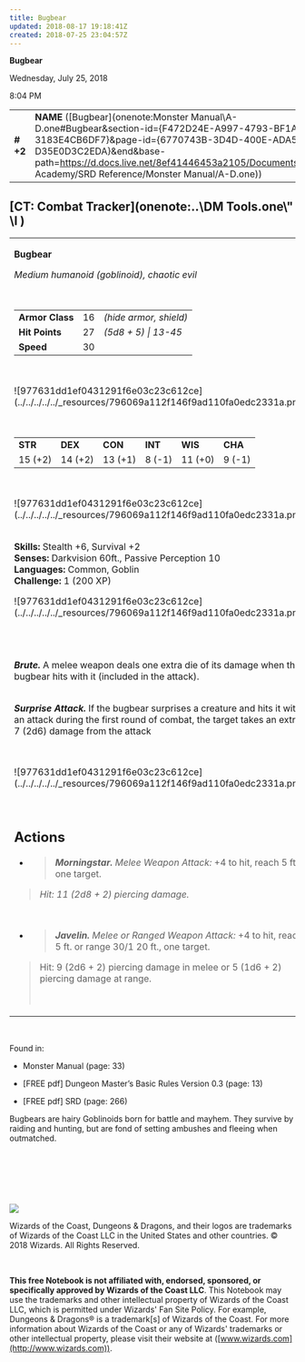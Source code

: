 ```yaml
---
title: Bugbear
updated: 2018-08-17 19:18:41Z
created: 2018-07-25 23:04:57Z
---
```


**Bugbear**

Wednesday, July 25, 2018

8:04 PM

|           |                                                                                                                                                                                                                                                                                        |        |        |        |     |       |        |
|-----------|----------------------------------------------------------------------------------------------------------------------------------------------------------------------------------------------------------------------------------------------------------------------------------------|--------|--------|--------|-----|-------|--------|
| **\# +2** | **NAME** ([Bugbear](onenote:Monster Manual\\A-D.one#Bugbear&section-id={F472D24E-A997-4793-BF1A-3183E4CB6DF7}&page-id={6770743B-3D4D-400E-ADA5-D35E0D3C2EDA}&end&base-path=https://d.docs.live.net/8ef41446453a2105/Documents/Adventure Academy/SRD Reference/Monster Manual/A-D.one)) | **16** | **27** | **27** | \-  | Notes | 200 XP |

## [CT: Combat Tracker](onenote:..\\DM Tools.one\\" \l )

<table><tbody><tr class="odd"><td><p><strong>Bugbear</strong></p><p><em>Medium humanoid (goblinoid), chaotic evil</em></p><p> </p><table><tbody><tr class="odd"><td><strong>Armor Class</strong></td><td>16</td><td><em>(hide armor, shield)</em></td></tr><tr class="even"><td><strong>Hit Points</strong></td><td>27</td><td><em>(5d8 + 5) | 13-45</em></td></tr><tr class="odd"><td><strong>Speed</strong></td><td>30</td><td> </td></tr></tbody></table><p> </p><p>![977631dd1ef0431291f6e03c23c612ce](../../../../../_resources/796069a112f146f9ad110fa0edc2331a.png)</p><p> </p><table><tbody><tr class="odd"><td><strong>STR</strong></td><td><strong>DEX</strong></td><td><strong>CON</strong></td><td><strong>INT</strong></td><td><strong>WIS</strong></td><td><strong>CHA</strong></td></tr><tr class="even"><td>15 (+2)</td><td>14 (+2)</td><td>13 (+1)</td><td>8 (-1)</td><td>11 (+0)</td><td>9 (-1)</td></tr></tbody></table><p> </p><p>![977631dd1ef0431291f6e03c23c612ce](../../../../../_resources/796069a112f146f9ad110fa0edc2331a.png)</p><p><strong><br />
Skills:</strong> Stealth +6, Survival +2<br />
<strong>Senses:</strong> Darkvision 60ft., Passive Perception 10<br />
<strong>Languages:</strong> Common, Goblin<br />
<strong>Challenge:</strong> 1 (200 XP)</p><p>![977631dd1ef0431291f6e03c23c612ce](../../../../../_resources/796069a112f146f9ad110fa0edc2331a.png)</p><p> </p><p><em><strong><br />
Brute.</strong></em> A melee weapon deals one extra die of its damage when the bugbear hits with it (included in the attack).</p><p><em><strong><br />
Surprise Attack.</strong></em> If the bugbear surprises a creature and hits it with an attack during the first round of combat, the target takes an extra 7 (2d6) damage from the attack</p><p> </p><p>![977631dd1ef0431291f6e03c23c612ce](../../../../../_resources/796069a112f146f9ad110fa0edc2331a.png)</p><p> </p><h2 id="actions"><strong>Actions</strong></h2><ul><li><blockquote><p><em><strong>Morningstar.</strong> Melee Weapon Attack:</em> +4 to hit, reach 5 ft. , one target.</p></blockquote></li></ul><blockquote><p><em>Hit: 11 (2d8 + 2) piercing damage.</em></p></blockquote><p> </p><ul><li><blockquote><p><em><strong>Javelin.</strong> Melee or Ranged Weapon Attack:</em> +4 to hit, reach 5 ft. or range 30/1 20 ft., one target.</p></blockquote></li></ul><blockquote><p>Hit: 9 (2d6 + 2) piercing damage in melee or 5 (1d6 + 2) piercing damage at range.</p><p> </p></blockquote></td></tr></tbody></table>

 

Found in:

-   Monster Manual (page: 33)

-   \[FREE pdf\] Dungeon Master’s Basic Rules Version 0.3 (page: 13)

-   \[FREE pdf\] SRD (page: 266)

Bugbears are hairy Goblinoids born for battle and mayhem. They survive by raiding and hunting, but are fond of setting ambushes and fleeing when outmatched.

 

 

 

![](tmp\media\image2.png)

Wizards of the Coast, Dungeons & Dragons, and their logos are trademarks of Wizards of the Coast LLC in the United States and other countries. © 2018 Wizards. All Rights Reserved.

 

**This free Notebook is not affiliated with, endorsed, sponsored, or specifically approved by Wizards of the Coast LLC**. This Notebook may use the trademarks and other intellectual property of Wizards of the Coast LLC, which is permitted under Wizards' Fan Site Policy. For example, Dungeons & Dragons® is a trademark\[s\] of Wizards of the Coast. For more information about Wizards of the Coast or any of Wizards' trademarks or other intellectual property, please visit their website at ([www.wizards.com](http://www.wizards.com)).
